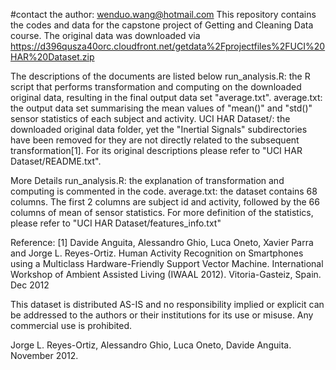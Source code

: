 #contact the author: wenduo.wang@hotmail.com
This repository contains the codes and data for the capstone project of Getting and Cleaning Data course.
The original data was downloaded via https://d396qusza40orc.cloudfront.net/getdata%2Fprojectfiles%2FUCI%20HAR%20Dataset.zip

The descriptions of the documents are listed below
run_analysis.R:		the R script that performs transformation and computing on the downloaded original data,
					resulting in the final output data set "average.txt".
average.txt:		the output data set summarising the mean values of "mean()" and "std()" sensor statistics of each subject and activity.
UCI HAR Dataset/:	the downloaded original data folder, yet the "Inertial Signals" subdirectories have been removed
					for they are not directly related to the subsequent transformation[1].
					For its original descriptions please refer to "UCI HAR Dataset/README.txt".

More Details
run_analysis.R:		the explanation of transformation and computing is commented in the code.
average.txt:		the dataset contains 68 columns. The first 2 columns are subject id and activity, followed by the 66 columns of mean of sensor statistics.
					For more definition of the statistics, please refer to "UCI HAR Dataset/features_info.txt"

Reference:
[1] Davide Anguita, Alessandro Ghio, Luca Oneto, Xavier Parra and Jorge L. Reyes-Ortiz. Human Activity Recognition on Smartphones using a Multiclass Hardware-Friendly Support Vector Machine. International Workshop of Ambient Assisted Living (IWAAL 2012). Vitoria-Gasteiz, Spain. Dec 2012

This dataset is distributed AS-IS and no responsibility implied or explicit can be addressed to the authors or their institutions for its use or misuse. Any commercial use is prohibited.

Jorge L. Reyes-Ortiz, Alessandro Ghio, Luca Oneto, Davide Anguita. November 2012.